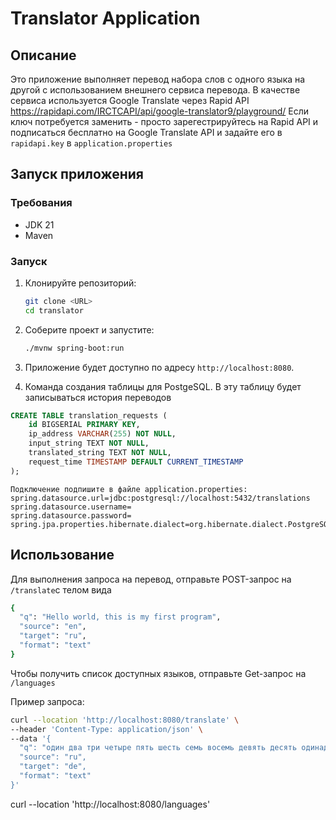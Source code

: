 # Translator Application

## Описание
Это приложение выполняет перевод набора слов с одного языка на другой с использованием внешнего сервиса перевода. В качестве сервиса используется Google Translate через Rapid API https://rapidapi.com/IRCTCAPI/api/google-translator9/playground/
Если ключ потребуется заменить - просто зарегестрируйтесь на Rapid API и подписаться бесплатно на  Google Translate API  и задайте его в `rapidapi.key` в `application.properties`
## Запуск приложения

### Требования
- JDK 21
- Maven

### Запуск
1. Клонируйте репозиторий:
    ```sh
    git clone <URL>
    cd translator
    ```

2. Соберите проект и запустите:
    ```sh
    ./mvnw spring-boot:run
    ```

3. Приложение будет доступно по адресу `http://localhost:8080`.
4. Комaнда создания таблицы для PostgeSQL. В эту таблицу будет записываться история переводов
```sql
CREATE TABLE translation_requests (
    id BIGSERIAL PRIMARY KEY,
    ip_address VARCHAR(255) NOT NULL,
    input_string TEXT NOT NULL,
    translated_string TEXT NOT NULL,
    request_time TIMESTAMP DEFAULT CURRENT_TIMESTAMP
);
```
```properties
Подключение подпишите в файле application.properties:
spring.datasource.url=jdbc:postgresql://localhost:5432/translations
spring.datasource.username=
spring.datasource.password=
spring.jpa.properties.hibernate.dialect=org.hibernate.dialect.PostgreSQLDialect
```
## Использование
Для выполнения запроса на перевод, отправьте POST-запрос на `/translate`с телом вида
```sh
{
  "q": "Hello world, this is my first program",
  "source": "en",
  "target": "ru",
  "format": "text"
}
```
Чтобы получить список доступных языков, отправьте Get-запрос на `/languages`

Пример запроса:
```sh
curl --location 'http://localhost:8080/translate' \
--header 'Content-Type: application/json' \
--data '{
  "q": "один два три четыре пять шесть семь восемь девять десять одинадцать двенадцать тринадцать четырнадцать пятнадцать шеснадцать семнадцать восемнадцать девятнадцать двадцать",
  "source": "ru",
  "target": "de",
  "format": "text"
}'
```

curl --location 'http://localhost:8080/languages'
